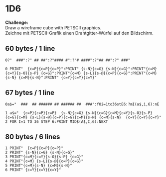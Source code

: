 # 1D6

**Challenge:**  
Draw a wireframe cube with PETSCII graphics.  
Zeichne mit PETSCII-Grafik einen Drahtgitter-Würfel auf den Bildschirm.

## 60 bytes / 1 line

```
0?"  ###":?" ## ##":?"#### #":?"# ####":?"## ##":?" ###"
```
```basic
0 PRINT"  {c=P}{c=P}{c=P}":PRINT" {s-N}{c=G} {s-N}{c=G}":PRINT"{c=M}{c=Y}{s-O}{s-P} {c=G}":PRINT"{c=M} {s-L}{s-@}{c=P}{c=G}":PRINT"{c=M}{s-N} {c=M}{s-N}":PRINT" {c=Y}{c=Y}{c=Y}"
```

## 67 bytes / 1 line

```
0a$="  ###  ## ###### ## ###### ##  ###":fOi=1to36stE6:?mI(a$,i,6):nE
```
```basic
1 a$="  {c=P}{c=P}{c=P}  {s-N}{c=G} {s-N}{c=G}{c=M}{c=Y}{s-O}{s-P} {c=G}{c=M} {s-L}{s-@}{c=P}{c=G}{c=M}{s-N} {c=M}{s-N}  {c=Y}{c=Y}{c=Y}"
2 FOR I=1 TO 36 STEP 6:PRINT MID$(A$,I,6):NEXT
```

## 80 bytes / 6 lines

```basic
1 PRINT"  {c=P}{c=P}{c=P}"
2 PRINT" {s-N}{c=G} {s-N}{c=G}"
3 PRINT"{c=M}{c=Y}{s-O}{s-P} {c=G}"
4 PRINT"{c=M} {s-L}{s-@}{c=P}{c=G}"
5 PRINT"{c=M}{s-N} {c=M}{s-N}"
6 PRINT" {c=Y}{c=Y}{c=Y}"
```
